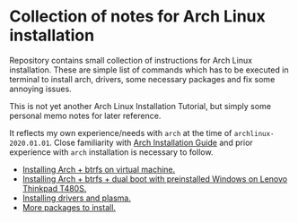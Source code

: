 # Collection of notes for Arch Linux installation

Repository contains small collection of instructions for Arch Linux installation.
These are simple list of commands which has to be executed in terminal
to install arch, drivers, some necessary packages and fix some annoying
issues.

This is not yet another Arch Linux Installation Tutorial, 
but simply some personal memo notes for later reference.

It reflects my own experience/needs with `arch` at the time of `archlinux-2020.01.01`. Close familiarity with [Arch Installation Guide](https://wiki.archlinux.org/index.php/Installation_guide) and prior experience with
`arch` installation is necessary to follow.


+ [Installing Arch + btrfs on virtual machine.](doc/step1-arch-in-virtual-machine.md)
+ [Installing Arch + btrfs + dual boot with preinstalled Windows on Lenovo Thinkpad T480S.](doc/step1-arch-btrfs-and-windows.md)
+ [Installing drivers and plasma.](doc/step2-drivers-and-plasma.md)
+ [More packages to install.](doc/../doc/step3-packages.md)
  